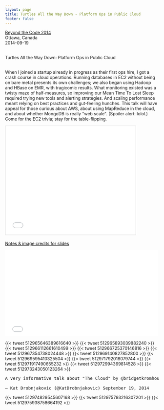 ```yaml
---
layout: page
title: Turtles All the Way Down - Platform Ops in Public Cloud
footer: false
---
```


<a href="http://beyondthecode.io/pages/bridget-kromhout">Beyond the Code 2014</a><br>
Ottawa, Canada<br>
2014-09-19<br>

<br>
Turtles All the Way Down: Platform Ops in Public Cloud
<br>
<br>

When I joined a startup already in progress as their first ops hire, I got a crash course in cloud operations. Running databases in EC2 without being on bare metal presents its own challenges; we also began using Hadoop and HBase on EMR, with tragicomic results. What monitoring existed was a twisty maze of half-measures, so improving our Mean Time To Lost Sleep required trying new tools and alerting strategies. And scaling performance meant relying on best practices and gut-feeling hunches. This talk will have appeal for those curious about AWS, about using MapReduce in the cloud, and about whether MongoDB is really "web scale". (Spoiler alert: lolol.) Come for the EC2 trivia; stay for the table-flipping.

<p>
<iframe src="//www.slideshare.net/slideshow/embed_code/39298641" width="427" height="356" frameborder="0" marginwidth="0" marginheight="0" scrolling="no" style="border:1px solid #CCC; border-width:1px; margin-bottom:5px; max-width: 100%;" allowfullscreen> </iframe> 
<p>
<a href="/speaking/2014/beyondthecode/notes/">Notes & image credits for slides</a>
<p>

<iframe src="//player.vimeo.com/video/113006610" width="500" height="281" frameborder="0" webkitallowfullscreen mozallowfullscreen allowfullscreen></iframe>



{{< tweet 512965646389616640 >}}
{{< tweet 512965893039882240 >}}
{{< tweet 512966112661610499 >}}
{{< tweet 512966725370146816 >}}
{{< tweet 512967354738024448 >}}
{{< tweet 512969140827852800 >}}
{{< tweet 512969595410325504 >}}
{{< tweet 512971792018079744 >}}
{{< tweet 512971917490655232 >}}
{{< tweet 512972994369814528 >}}
{{< tweet 512973243050123264 >}}
<pre>
A very informative talk about "The Cloud" by @bridgetkromhout #beyondthecode

— Kat Drobnjakovic (@KatDrobnjakovic) September 19, 2014
</pre>
{{< tweet 512974829545607168 >}}
{{< tweet 512975793216307201 >}}
{{< tweet 512975938758664192 >}}
